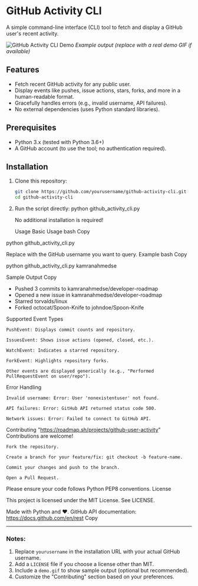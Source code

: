# GitHub Activity CLI

A simple command-line interface (CLI) tool to fetch and display a GitHub user's recent activity.

![GitHub Activity CLI Demo](demo.gif) *Example output (replace with a real demo GIF if available)*

## Features

- Fetch recent GitHub activity for any public user.
- Display events like pushes, issue actions, stars, forks, and more in a human-readable format.
- Gracefully handles errors (e.g., invalid username, API failures).
- No external dependencies (uses Python standard libraries).

## Prerequisites

- Python 3.x (tested with Python 3.6+)
- A GitHub account (to use the tool; no authentication required).

## Installation

1. Clone this repository:
   ```bash
   git clone https://github.com/yourusername/github-activity-cli.git
   cd github-activity-cli
2. Run the script directly:
     python github_activity_cli.py <username>

     No additional installation is required!

   Usage
Basic Usage
bash
Copy

python github_activity_cli.py <username>

Replace <username> with the GitHub username you want to query.
Example
bash
Copy

python github_activity_cli.py kamranahmedse

Sample Output
Copy

- Pushed 3 commits to kamranahmedse/developer-roadmap
- Opened a new issue in kamranahmedse/developer-roadmap
- Starred torvalds/linux
- Forked octocat/Spoon-Knife to johndoe/Spoon-Knife

Supported Event Types

    PushEvent: Displays commit counts and repository.

    IssuesEvent: Shows issue actions (opened, closed, etc.).

    WatchEvent: Indicates a starred repository.

    ForkEvent: Highlights repository forks.

    Other events are displayed generically (e.g., "Performed PullRequestEvent on user/repo").

Error Handling

    Invalid username: Error: User 'nonexistentuser' not found.

    API failures: Error: GitHub API returned status code 500.

    Network issues: Error: Failed to connect to GitHub API.

Contributing
"https://roadmap.sh/projects/github-user-activity"
Contributions are welcome!

    Fork the repository.

    Create a branch for your feature/fix: git checkout -b feature-name.

    Commit your changes and push to the branch.

    Open a Pull Request.

Please ensure your code follows Python PEP8 conventions.
License

This project is licensed under the MIT License. See LICENSE.

Made with Python and ❤️.
GitHub API documentation: https://docs.github.com/en/rest
Copy


---

### Notes:
1. Replace `yourusername` in the installation URL with your actual GitHub username.
2. Add a `LICENSE` file if you choose a license other than MIT.
3. Include a `demo.gif` to show sample output (optional but recommended).
4. Customize the "Contributing" section based on your preferences.


